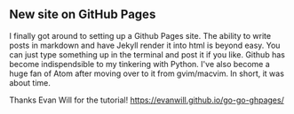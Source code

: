 ## New site on GitHub Pages

I finally got around to setting up a Github Pages site. The ability to write posts in markdown and have Jekyll render it into html is beyond easy. You can just type something up in the terminal and post it if you like. Github has become indispendsible to my tinkering with Python. I've also become a huge fan of Atom after moving over to it from gvim/macvim. In short, it was about time. 

Thanks Evan Will for the tutorial! 
https://evanwill.github.io/go-go-ghpages/

